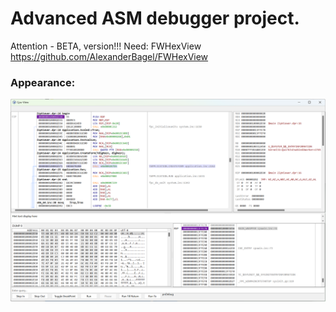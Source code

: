 Advanced ASM debugger project.
================

Attention - BETA, version!!!
Need: FWHexView https://github.com/AlexanderBagel/FWHexView

### Appearance:

![1](https://raw.githubusercontent.com/AlexanderBagel/CPUView/main/img/basic.png "shows the overall functionality")